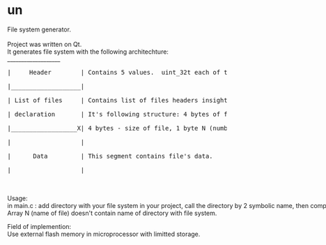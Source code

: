 # un
<nobr>
File system generator. </br>
</br>
Project was written on Qt.</br>
It generates file system with the following architechture:</br>
 ___________________ </br>
<pre>|     Header        | Contains 5 values.  uint_32t each of them</br>
|___________________|</br>
| List of files     | Contains list of files headers insight of file system. </br>
| declaration       | It's following structure: 4 bytes of files offset by X, X is end of list, </br>
|__________________X| 4 bytes - size of file, 1 byte N (number) of symbols in name of file. N - array, name of file.</br>
|                   |</br>
|      Data         | This segment contains file's data.</br>
|___________________|</br></pre>
</br>
</br>
Usage:</br>
in main.c : add directory with your file system in your project, call the directory by 2 symbolic name, then compile
the project.
You'll get convinient file system with simple way to parse name of your files. </br>
Array N (name of file) doesn't contain name of directory with file system.</br>

Field of implemention:</br>
Use external flash memory in microprocessor with limitted storage.</br>
</nobr>
